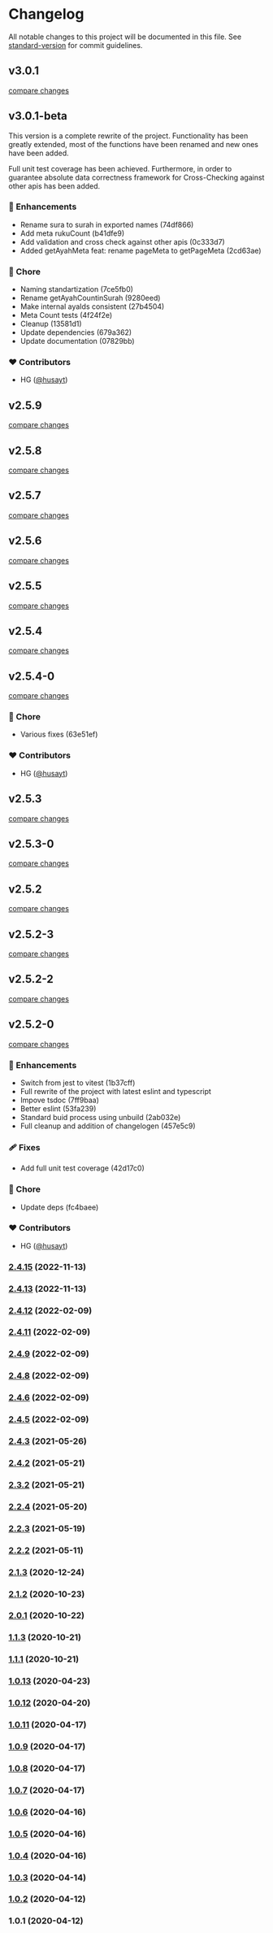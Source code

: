 # Changelog

All notable changes to this project will be documented in this file. See [standard-version](https://github.com/conventional-changelog/standard-version) for commit guidelines.


## v3.0.1

[compare changes](https://git+https@github.com/quran-center/quran-meta/compare/v3.0.1-9...v3.0.1)

## v3.0.1-beta

This version is a complete rewrite of the project. Functionality has been greatly extended, most of the functions have been renamed and new ones have been added. 

Full unit test coverage has been achieved. Furthermore, in order to guarantee absolute data correctness framework for Cross-Checking  against other apis has been added.

### 🚀 Enhancements

- Rename sura to surah in exported names (74df866)
- Add meta rukuCount (b41dfe9)
- Add  validation and cross check against other apis (0c333d7)
- Added getAyahMeta feat: rename pageMeta to getPageMeta (2cd63ae)

### 🏡 Chore


- Naming standartization (7ce5fb0)
- Rename getAyahCountinSurah (9280eed)
- Make internal ayaIds consistent (27b4504)
- Meta Count tests (4f24f2e)
- Cleanup (13581d1)
- Update dependencies (679a362)
- Update documentation (07829bb)

### ❤️ Contributors

- HG ([@husayt](http://github.com/husayt))

## v2.5.9

[compare changes](https://git+https@github.com/quran-center/quran-meta/compare/v2.5.8...v2.5.9)

## v2.5.8

[compare changes](https://git+https@github.com/quran-center/quran-meta/compare/v2.5.7...v2.5.8)

## v2.5.7

[compare changes](https://git+https@github.com/quran-center/quran-meta/compare/v2.5.6...v2.5.7)

## v2.5.6

[compare changes](https://git+https@github.com/quran-center/quran-meta/compare/v2.5.5...v2.5.6)

## v2.5.5

[compare changes](https://git+https@github.com/quran-center/quran-meta/compare/v2.5.4...v2.5.5)

## v2.5.4

[compare changes](https://git+https@github.com/quran-center/quran-meta/compare/v2.5.4-0...v2.5.4)

## v2.5.4-0

[compare changes](https://git+https@github.com/quran-center/quran-meta/compare/v2.5.3...v2.5.4-0)

### 🏡 Chore

- Various fixes (63e51ef)

### ❤️ Contributors

- HG ([@husayt](http://github.com/husayt))

## v2.5.3

[compare changes](https://git+https@github.com/quran-center/quran-meta/compare/v2.5.3-0...v2.5.3)

## v2.5.3-0

[compare changes](https://git+https@github.com/quran-center/quran-meta/compare/v2.5.2...v2.5.3-0)

## v2.5.2

[compare changes](https://git+https@github.com/quran-center/quran-meta/compare/v2.5.2-3...v2.5.2)

## v2.5.2-3

[compare changes](https://git+https@github.com/quran-center/quran-meta/compare/v2.5.2-2...v2.5.2-3)

## v2.5.2-2

[compare changes](https://git+https@github.com/quran-center/quran-meta/compare/v2.5.2-1...v2.5.2-2)

## v2.5.2-0

[compare changes](https://git+https@github.com/quran-center/quran-meta/compare/v2.4.15...v2.5.2-0)

### 🚀 Enhancements

- Switch from jest to vitest (1b37cff)
- Full rewrite of the project with latest eslint and typescript
- Impove tsdoc (7ff9baa)
- Better eslint (53fa239)
- Standard buid process using unbuild (2ab032e)
- Full cleanup and addition of changelogen (457e5c9)

### 🩹 Fixes

- Add full unit test coverage (42d17c0)

### 🏡 Chore

- Update deps (fc4baee)

### ❤️ Contributors

- HG ([@husayt](http://github.com/husayt))


### [2.4.15](https://github.com/quran-center/quran-meta/compare/v2.4.13...v2.4.15) (2022-11-13)

### [2.4.13](https://github.com/quran-center/quran-meta/compare/v2.4.12...v2.4.13) (2022-11-13)

### [2.4.12](https://github.com/quran-center/quran-meta/compare/v2.4.11...v2.4.12) (2022-02-09)

### [2.4.11](https://github.com/quran-center/quran-meta/compare/v2.4.9...v2.4.11) (2022-02-09)

### [2.4.9](https://github.com/quran-center/quran-meta/compare/v2.4.8...v2.4.9) (2022-02-09)

### [2.4.8](https://github.com/quran-center/quran-meta/compare/v2.4.6...v2.4.8) (2022-02-09)

### [2.4.6](https://github.com/quran-center/quran-meta/compare/v2.4.5...v2.4.6) (2022-02-09)

### [2.4.5](https://github.com/quran-center/quran-meta/compare/v2.4.3...v2.4.5) (2022-02-09)

### [2.4.3](https://github.com/quran-center/quran-meta/compare/v2.4.2...v2.4.3) (2021-05-26)

### [2.4.2](https://github.com/quran-center/quran-meta/compare/v2.3.2...v2.4.2) (2021-05-21)

### [2.3.2](https://github.com/quran-center/quran-meta/compare/v2.2.4...v2.3.2) (2021-05-21)

### [2.2.4](https://github.com/quran-center/quran-meta/compare/v2.2.3...v2.2.4) (2021-05-20)

### [2.2.3](https://github.com/quran-center/quran-meta/compare/v2.2.2...v2.2.3) (2021-05-19)

### [2.2.2](https://github.com/quran-center/quran-meta/compare/v2.1.3...v2.2.2) (2021-05-11)

### [2.1.3](https://github.com/quran-center/quran-meta/compare/v2.1.2...v2.1.3) (2020-12-24)

### [2.1.2](https://github.com/quran-center/quran-meta/compare/v2.0.1...v2.1.2) (2020-10-23)

### [2.0.1](https://github.com/quran-center/quran-meta/compare/v1.1.3...v2.0.1) (2020-10-22)

### [1.1.3](https://github.com/quran-center/quran-meta/compare/v1.1.1...v1.1.3) (2020-10-21)

### [1.1.1](https://github.com/quran-center/quran-meta/compare/v1.0.13...v1.1.1) (2020-10-21)

### [1.0.13](https://github.com/quran-center/quran-meta/compare/v1.0.12...v1.0.13) (2020-04-23)

### [1.0.12](https://github.com/quran-center/quran-meta/compare/v1.0.11...v1.0.12) (2020-04-20)

### [1.0.11](https://github.com/quran-center/quran-meta/compare/v1.0.9...v1.0.11) (2020-04-17)

### [1.0.9](https://github.com/quran-center/quran-meta/compare/v1.0.8...v1.0.9) (2020-04-17)

### [1.0.8](https://github.com/quran-center/quran-meta/compare/v1.0.7...v1.0.8) (2020-04-17)

### [1.0.7](https://github.com/quran-center/quran-meta/compare/v1.0.6...v1.0.7) (2020-04-17)

### [1.0.6](https://github.com/quran-center/quran-meta/compare/v1.0.5...v1.0.6) (2020-04-16)

### [1.0.5](https://github.com/quran-center/quran-meta/compare/v1.0.4...v1.0.5) (2020-04-16)

### [1.0.4](https://github.com/quran-center/quran-meta/compare/v1.0.3...v1.0.4) (2020-04-16)

### [1.0.3](https://github.com/quran-center/quran-meta/compare/v1.0.2...v1.0.3) (2020-04-14)

### [1.0.2](https://github.com/quran-center/quran-meta/compare/v1.0.1...v1.0.2) (2020-04-12)

### 1.0.1 (2020-04-12)
